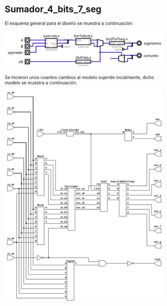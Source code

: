 # Sumador_4_bits_7_seg

El esquema general para el diseño se muestra a continuaciòn:

![Esquema_general](./Pictures_1/Sumador_esquema.png)

Se hicieron unos cuantos cambios al modelo sujerido incialmente, dicho modelo se muestra a continuación.

![Esquema](./Pictures_1/Esquema.png)

